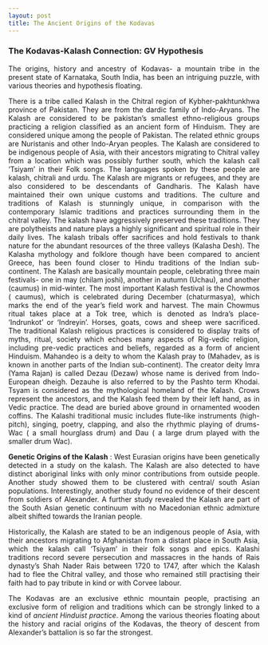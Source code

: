```yaml
---
layout: post
title: The Ancient Origins of the Kodavas
---
```


### The Kodavas-Kalash Connection: GV Hypothesis

<p style="text-align: justify">The origins, history and ancestry of Kodavas- a mountain tribe in the present state of
Karnataka, South India, has been an intriguing puzzle, with various theories and
hypothesis floating.</p>

<p style="text-align: justify">There is a tribe called Kalash in the Chitral region of Kybher-pakhtunkhwa province of
Pakistan. They are from the dardic family of Indo-Aryans. The Kalash are considered to
be pakistan’s smallest ethno-religious groups practicing a religion classified as an ancient
form of Hinduism. They are considered unique among the people of Pakistan. The
related ethnic groups are Nuristanis and other Indo-Aryan peoples. The Kalash are
considered to be indigenous people of Asia, with their ancestors migrating to Chitral
valley from a location which was possibly further south, which the kalash call ‘Tsiyam’ in
their Folk songs. The languages spoken by these people are kalash, chitrali and urdu. The
Kalash are migrants or refugees, and they are also considered to be descendants of
Gandharis. The Kalash have maintained their own unique customs and traditions. The
culture and traditions of Kalash is stunningly unique, in comparison with the
contemporary Islamic traditions and practices surrounding them in the chitral valley. The
kalash have aggressively preserved these traditions. They are polytheists and nature
plays a highly significant and spiritual role in their daily lives. The kalash tribals offer
sacrifices and hold festivals to thank nature for the abundant resources of the three
valleys (Kalasha Desh). The Kalasha mythology and folklore though have been compared
to ancient Greece, has been found closer to Hindu traditions of the Indian sub-continent.
The Kalash are basically mountain people, celebrating three main festivals- one in may
(chilam joshi), another in autumn (Uchau), and another (caumus) in mid-winter. The
most important Kalash festival is the Chowmos ( caumus), which is celebrated during
December (chaturmasya), which marks the end of the year’s field work and harvest. The
main Chowmus ritual takes place at a Tok tree, which is denoted as Indra’s place-
‘Indrunkot’ or ‘Indreyin’. Horses, goats, cows and sheep were sacrificed. The traditional
Kalash religious practices is considered to display traits of myths, ritual, society which
echoes many aspects of Rig-vedic religion, including pre-vedic practices and beliefs,
regarded as a form of ancient Hinduism. Mahandeo is a deity to whom the Kalash pray
to (Mahadev, as is known in another parts of the Indian sub-continent). The creator
deity Imra (Yama Rajan) is called Dezau (Dezaw) whose name is derived from Indo-
European dheigh. Dezauhe is also referred to by the Pashto term Khodai. Tsyam is
considered as the mythological homeland of the Kalash. Crows represent the ancestors,
and the Kalash feed them by their left hand, as in Vedic practice. The dead are buried
above ground in ornamented wooden coffins. The Kalashi traditional music includes
flute-like instruments (high-pitch), singing, poetry, clapping, and also the rhythmic
playing of drums- Wac ( a small hourglass drum) and Dau ( a large drum played with the
smaller drum Wac).</p>

<p style="text-align: justify"><strong>Genetic Origins of the Kalash</strong> : West Eurasian origins have been genetically detected in a
study on the kalash. The Kalash are also detected to have distinct aboriginal links with
only minor contributions from outside people. Another study showed them to be
clustered with central/ south Asian populations. Interestingly, another study found no
evidence of their descent from soldiers of Alexander. A further study revealed the Kalash
are part of the South Asian genetic continuum with no Macedonian ethnic admixture
albeit shifted towards the Iranian people.</p>

<p style="text-align: justify">Historically, the Kalash are stated to be an indigenous people of Asia, with their
ancestors migrating to Afghanistan from a distant place in South Asia, which the kalash
call ‘Tsiyam’ in their folk songs and epics. Kalashi traditions record severe persecution
and massacres in the hands of Rais dynasty’s Shah Nader Rais between 1720 to 1747,
after which the Kalash had to flee the Chitral valley, and those who remained still
practising their faith had to pay tribute in kind or with Corvee labour.</p>

<p style="text-align: justify">The Kodavas are an exclusive ethnic mountain people, practising an exclusive form of
religion and traditions which can be strongly linked to a kind of <em>ancient Hinduist practice</em>.
Among the various theories floating about the history and racial origins of the Kodavas,
the theory of descent from Alexander’s battalion is so far the strongest.</p>
